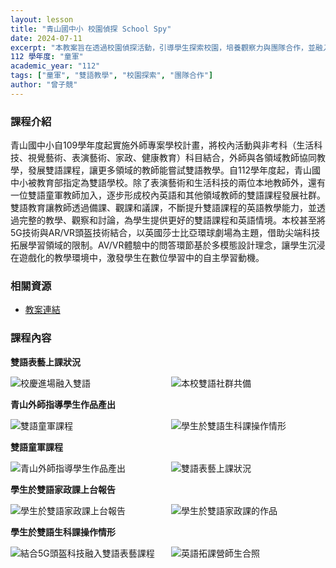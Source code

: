 ```yaml
---
layout: lesson
title: "青山國中小 校園偵探 School Spy"
date: 2024-07-11
excerpt: "本教案旨在透過校園偵探活動，引導學生探索校園，培養觀察力與團隊合作，並融入雙語教學，提升英語溝通能力。"
112 學年度: "童軍"
academic_year: "112"
tags: ["童軍", "雙語教學", "校園探索", "團隊合作"]
author: "曾子競"
---
```


### 課程介紹

青山國中小自109學年度起實施外師專案學校計畫，將校內活動與非考科（生活科技、視覺藝術、表演藝術、家政、健康教育）科目結合，外師與各領域教師協同教學，發展雙語課程，讓更多領域的教師能嘗試雙語教學。自112學年度起，青山國中小被教育部指定為雙語學校。除了表演藝術和生活科技的兩位本地教師外，還有一位雙語童軍教師加入，逐步形成校內英語和其他領域教師的雙語課程發展社群。雙語教育讓教師透過備課、觀課和議課，不斷提升雙語課程的英語教學能力，並透過完整的教學、觀察和討論，為學生提供更好的雙語課程和英語情境。本校甚至將5G技術與AR/VR頭盔技術結合，以英國莎士比亞環球劇場為主題，借助尖端科技拓展學習領域的限制。AV/VR體驗中的問答環節基於多模態設計理念，讓學生沉浸在遊戲化的教學環境中，激發學生在數位學習中的自主學習動機。

### 相關資源

* [教案連結](https://drive.google.com/file/d/1--0AF7yiAzwLMV8jewRnZO1IAWzMav7N/view?usp=drive_link)

### 課程內容

**雙語表藝上課狀況**

<div style="display: flex; flex-direction: row; flex-wrap: wrap; gap: 10px; margin-bottom: 10px;">
    <img src="{{ '/assets/images/lessons/112/青山國中小/校慶進場融入雙語.jpg' | relative_url }}" alt="校慶進場融入雙語" style="flex: 1; min-width: 48%; object-fit: cover;">
    <img src="{{ '/assets/images/lessons/112/青山國中小/本校雙語社群共備.jpg' | relative_url }}" alt="本校雙語社群共備" style="flex: 1; min-width: 48%; object-fit: cover;">
</div>

**青山外師指導學生作品產出**

<div style="display: flex; flex-direction: row; flex-wrap: wrap; gap: 10px; margin-bottom: 10px;">
    <img src="{{ '/assets/images/lessons/112/青山國中小/雙語童軍課程.jpg' | relative_url }}" alt="雙語童軍課程" style="flex: 1; min-width: 48%; object-fit: cover;">
    <img src="{{ '/assets/images/lessons/112/青山國中小/學生於雙語生科課操作情形.jpg' | relative_url }}" alt="學生於雙語生科課操作情形" style="flex: 1; min-width: 48%; object-fit: cover;">
</div>

**雙語童軍課程**

<div style="display: flex; flex-direction: row; flex-wrap: wrap; gap: 10px; margin-bottom: 10px;">
    <img src="{{ '/assets/images/lessons/112/青山國中小/青山外師指導學生作品產出.jpg' | relative_url }}" alt="青山外師指導學生作品產出" style="flex: 1; min-width: 48%; object-fit: cover;">
    <img src="{{ '/assets/images/lessons/112/青山國中小/雙語表藝上課狀況.jpg' | relative_url }}" alt="雙語表藝上課狀況" style="flex: 1; min-width: 48%; object-fit: cover;">
</div>

**學生於雙語家政課上台報告**

<div style="display: flex; flex-direction: row; flex-wrap: wrap; gap: 10px; margin-bottom: 10px;">
    <img src="{{ '/assets/images/lessons/112/青山國中小/學生於雙語家政課上台報告.jpg' | relative_url }}" alt="學生於雙語家政課上台報告" style="flex: 1; min-width: 48%; object-fit: cover;">
    <img src="{{ '/assets/images/lessons/112/青山國中小/學生於雙語家政課的作品.jpg' | relative_url }}" alt="學生於雙語家政課的作品" style="flex: 1; min-width: 48%; object-fit: cover;">
</div>

**學生於雙語生科課操作情形**

<div style="display: flex; flex-direction: row; flex-wrap: wrap; gap: 10px; margin-bottom: 10px;">
    <img src="{{ '/assets/images/lessons/112/青山國中小/結合5G頭盔科技融入雙語表藝課程.jpg' | relative_url }}" alt="結合5G頭盔科技融入雙語表藝課程" style="flex: 1; min-width: 48%; object-fit: cover;">
    <img src="{{ '/assets/images/lessons/112/青山國中小/英語拓課營師生合照.jpg' | relative_url }}" alt="英語拓課營師生合照" style="flex: 1; min-width: 48%; object-fit: cover;">
</div>


